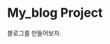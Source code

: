 # My_blog Project

블로그를 만들어보자.

<!-- https://www.erdcloud.com/d/Nc268EwQ8d2csQMXe

로그인하고 세션유지시간 1시간
jwt로 로그인 유지

시크릿키 가리기

로그인한 유저만 글을 쓸 수 있게만들기.
글수정, 삭제는 user.pk가 같거나 user.is_superuser or user.is_staff일때만 가능하게

 회원가입 시 바로 로그인상태로 유지

 닉네임을 설정하지 않은 상태로 글을 작성 시 이름으로 작성자가 나오게
-->
